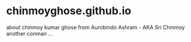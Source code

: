 # chinmoyghose.github.io
about chinmoy kumar ghose from Aurobindo Ashram - AKA Sri Chinmoy 
another conman ...
